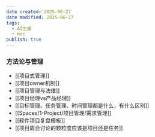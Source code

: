 ```yaml
---
date created: 2025-06-27
date modified: 2025-06-27
tags:
  - AI生成
  - moc
publish: true
---
```


### 方法论与管理

- [[项目式管理]]
- [[项目owner机制]]
- [[项目管理与法律]]
- [[项目经理vs产品经理]]
- [[目标管理、任务管理、时间管理都是什么，有什么区别]]
- [[Spaces/1-Project/项目管理/需求管理]]
- [[软件项目复盘模板]]
- [[项目周会讨论的颗粒度应该是项目还是任务]]
